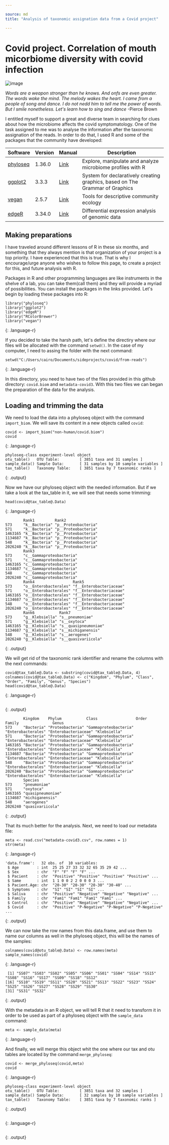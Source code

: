 ```yaml
---

source: md
title: "Analysis of taxonomic assignation data from a Covid project"

---
```


# Covid project. Correlation of mouth micorbiome diversity with covid infection
![image](https://user-images.githubusercontent.com/67386612/121607065-01e76d00-ca15-11eb-9a62-94f5b034646a.png)

*Words are a weapon stronger than he knows. And onfs are even greater. The words wake the mind. The melody wakes the heart.
I came from a people of song and dance. I do not nedd him to tell me the power of words. But I smile nonetheless. Let's learn how to sing and dance*
	-Pierce Brown

I entitled myself to support a great and diverse team in searching for clues about how the microbiome affects the covid symptomatology.
One of the task assigned to me was to analyse the information after the taxonomic assignation of the reads. In order to do that, I used 
R and some of the packages that the community have developed:

| Software | Version | Manual | Description |
| -------- | ------------ | ------ | ------------- | 
| [phyloseq](https://github.com/joey711/phyloseq) | 1.36.0 | [Link](https://joey711.github.io/phyloseq/) | Explore, manipulate and analyze microbiome profiles with R |
| [ggplot2](https://cloud.r-project.org/web/packages/ggplot2/index.html) | 3.3.3 | [Link](https://ggplot2.tidyverse.org/) | System for declaratively creating graphics, based on The Grammar of Graphics |
| [vegan](https://cran.r-project.org/web/packages/vegan/index.html) | 2.5.7 | [Link](https://rdrr.io/cran/vegan/man/vegan-package.html) | Tools for descriptive community ecology | 
| [edgeR](https://bioconductor.org/packages/release/bioc/html/edgeR.html) | 3.34.0 | [Link](https://bioconductor.org/packages/release/bioc/manuals/edgeR/man/edgeR.pdf) | Differential expression analysis of genomic data |

## Making preparations

I have traveled around different lessons of R in these six months, and something that they always mention is that organization of
your project is a top priority. I have experienced that this is true. That is why I encourage/urge anyone who wishes to follow this page,
to create a project for this, and future analysis with R.

Packages in R and other programming languages are like instruments in the shelve of a lab, you can take them(call them) and they will
provide a myriad of possibilities.
You can install the packages in the links provided. Let's begin by loading these packages into R:
~~~
library("phyloseq")
library("ggplot2")
library("edgeR")
library("RColorBrewer")
library("vegan")
~~~
{: .language-r}

If you decided to take the harsh path, let's define the directiry where our files will be allocated with the command `setwd()`.
In the case of my computer, I need to assing the folder with the next command:
~~~
setwd("C:/Users/cairo/Documents/sideprojects/covid/from-reads")
~~~
{: .language-r}

In this directory, you need to have two of the files provided in this github directory: `covid.biom` and `metadata-covid3`.
With this two files we can began the preparation of the data for the analysis.

## Loading and trimming the data 

We need to load the data into a phyloseq object with the command `import_biom`. We will save its content in a new objects called `covid`:
~~~
covid <- import_biom("non-human/covid.biom")
covid
~~~
{: .language-r}
~~~
phyloseq-class experiment-level object
otu_table()   OTU Table:         [ 3851 taxa and 31 samples ]
sample_data() Sample Data:       [ 31 samples by 10 sample variables ]
tax_table()   Taxonomy Table:    [ 3851 taxa by 7 taxonomic ranks ]
~~~
{: .output}

Now we have our phyloseq object with the needed information. But if we take a look at the tax_table in it, we will see that 
needs some trimming:
~~~
head(covid@tax_table@.Data)
~~~
{: .language-r}
~~~
        Rank1         Rank2              
573     "k__Bacteria" "p__Proteobacteria"
571     "k__Bacteria" "p__Proteobacteria"
1463165 "k__Bacteria" "p__Proteobacteria"
1134687 "k__Bacteria" "p__Proteobacteria"
548     "k__Bacteria" "p__Proteobacteria"
2026240 "k__Bacteria" "p__Proteobacteria"
        Rank3                   
573     "c__Gammaproteobacteria"
571     "c__Gammaproteobacteria"
1463165 "c__Gammaproteobacteria"
1134687 "c__Gammaproteobacteria"
548     "c__Gammaproteobacteria"
2026240 "c__Gammaproteobacteria"
        Rank4                 Rank5                  
573     "o__Enterobacterales" "f__Enterobacteriaceae"
571     "o__Enterobacterales" "f__Enterobacteriaceae"
1463165 "o__Enterobacterales" "f__Enterobacteriaceae"
1134687 "o__Enterobacterales" "f__Enterobacteriaceae"
548     "o__Enterobacterales" "f__Enterobacteriaceae"
2026240 "o__Enterobacterales" "f__Enterobacteriaceae"
        Rank6           Rank7               
573     "g__Klebsiella" "s__pneumoniae"     
571     "g__Klebsiella" "s__oxytoca"        
1463165 "g__Klebsiella" "s__quasipneumoniae"
1134687 "g__Klebsiella" "s__michiganensis"  
548     "g__Klebsiella" "s__aerogenes"      
2026240 "g__Klebsiella" "s__quasivariicola" 
~~~
{: .output}

We will get rid of the taxonomic rank identifier and rename the columns with the next commands:
~~~
covid@tax_table@.Data <- substring(covid@tax_table@.Data, 4)
colnames(covid@tax_table@.Data) <- c("Kingdom", "Phylum", "Class", "Order", "Family", "Genus", "Species")
head(covid@tax_table@.Data)
~~~
{: .language-r}
~~~
~~~
{: .output}

~~~
        Kingdom    Phylum           Class                 Order              Family               Genus       
573     "Bacteria" "Proteobacteria" "Gammaproteobacteria" "Enterobacterales" "Enterobacteriaceae" "Klebsiella"
571     "Bacteria" "Proteobacteria" "Gammaproteobacteria" "Enterobacterales" "Enterobacteriaceae" "Klebsiella"
1463165 "Bacteria" "Proteobacteria" "Gammaproteobacteria" "Enterobacterales" "Enterobacteriaceae" "Klebsiella"
1134687 "Bacteria" "Proteobacteria" "Gammaproteobacteria" "Enterobacterales" "Enterobacteriaceae" "Klebsiella"
548     "Bacteria" "Proteobacteria" "Gammaproteobacteria" "Enterobacterales" "Enterobacteriaceae" "Klebsiella"
2026240 "Bacteria" "Proteobacteria" "Gammaproteobacteria" "Enterobacterales" "Enterobacteriaceae" "Klebsiella"
        Species          
573     "pneumoniae"     
571     "oxytoca"        
1463165 "quasipneumoniae"
1134687 "michiganensis"  
548     "aerogenes"      
2026240 "quasivariicola" 
~~~
{: .output}

That its much better for the analysis. 
Next, we need to load our metadata file:
~~~
meta <- read.csv("metadata-covid3.csv", row.names = 1)
str(meta)
~~~
{: .language-r}
~~~
'data.frame':	32 obs. of  10 variables:
 $ Age        : int  25 25 27 33 32 32 65 35 29 42 ...
 $ Sex        : chr  "F" "F" "F" "F" ...
 $ Pacient    : chr  "Positive" "Positive" "Positive" "Positive" ...
 $ Same       : int  1 1 0 0 2 2 0 0 0 3 ...
 $ Pacient.Age: chr  "20-30" "20-30" "20-30" "30-40" ...
 $ Symptoms   : chr  "SI" "SI" "SI" "SI" ...
 $ Saliva     : chr  "Positive" "Negative" "Negative" "Negative" ...
 $ Family     : chr  "Fam1" "Fam1" "Fam1" "Fam1" ...
 $ Control    : chr  "Positive" "Negative" "Negative" "Negative" ...
 $ Covid      : chr  "Positive" "P-Negative" "P-Negative" "P-Negative" ...
~~~
{: .output}

We can now take the row names from this data.frame, and use them to 
name our columns as well in the phyloseq object, this will be the names of the samples: 
~~~
colnames(covid@otu_table@.Data) <- row.names(meta)
sample_names(covid)
~~~
{: .language-r}
~~~
 [1] "SS07" "SS03" "SS02" "SS05" "SS06" "SS01" "SS04" "SS14" "SS15" "SS08" "SS16" "SS17" "SS09" "SS18" "SS12"
[16] "SS10" "SS19" "SS11" "SS20" "SS21" "SS13" "SS22" "SS23" "SS24" "SS25" "SS26" "SS27" "SS28" "SS29" "SS30"
[31] "SS31" "SS32"
~~~
{: .output}

With the metadata in an R object, we will tell R that it need to transform it in order to be used as part of a phyloseq object
with the `sample_data` command:
~~~
meta <- sample_data(meta)
~~~
{: .language-r}

And finally, we will merge this object whit the one where our tax and otu tables are located by the command `merge_phyloseq`:
~~~
covid <- merge_phyloseq(covid,meta)
covid
~~~
{: .language-r}
~~~
phyloseq-class experiment-level object
otu_table()   OTU Table:         [ 3851 taxa and 32 samples ]
sample_data() Sample Data:       [ 32 samples by 10 sample variables ]
tax_table()   Taxonomy Table:    [ 3851 taxa by 7 taxonomic ranks ]
~~~
{: .output}


~~~
~~~
{: .language-r}
~~~
~~~
{: .output}

